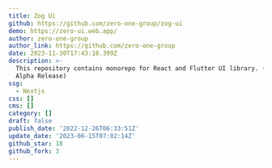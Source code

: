 ```yaml
---
title: Zog Ui
github: https://github.com/zero-one-group/zog-ui
demo: https://zero-ui.web.app/
author: zero-one-group
author_link: https://github.com/zero-one-group
date: 2023-11-30T17:43:18.399Z
description: >-
  This repository contains monorepo for React and Flutter UI library. (WIP -
  Alpha Release)
ssg:
  - Nextjs
css: []
cms: []
category: []
draft: false
publish_date: '2022-12-26T06:33:51Z'
update_date: '2023-06-15T07:02:14Z'
github_star: 18
github_fork: 3
---
```

